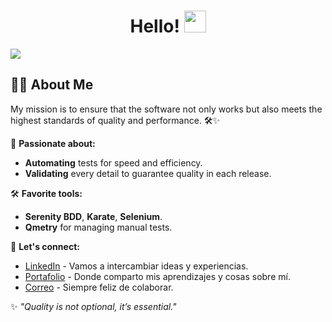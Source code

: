 <div align="center">
<h1 align="center">Hello! <img src="https://media.giphy.com/media/hvRJCLFzcasrR4ia7z/giphy.gif" width="35px"/> </h1>
</div>
<img src="https://i.imgur.com/HBWHOCT.png">

## 👩‍💻 About Me

My mission is to ensure that the software not only works but also meets the highest standards of quality and performance. 🛠️✨

🌟 **Passionate about:**
- **Automating** tests for speed and efficiency.
- **Validating** every detail to guarantee quality in each release.

🛠️ **Favorite tools:**
- **Serenity BDD**, **Karate**, **Selenium**.
- **Qmetry** for managing manual tests.

🔗 **Let's connect:**
- [LinkedIn](https://www.linkedin.com/in/dayana-c%C3%B3rdoba-132b23144) - Vamos a intercambiar ideas y experiencias.
- [Portafolio](https://five-scourge-a4e.notion.site/Hola-soy-Dayana-959e507caa124c56aa4b3fda026110c1) - Donde comparto mis aprendizajes y cosas sobre mí.
- [Correo](Dayanacordoba1002.dc@gmail.com) - Siempre feliz de colaborar.

✨ *"Quality is not optional, it’s essential."*
